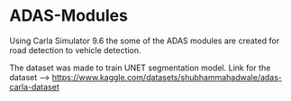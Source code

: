 # ADAS-Modules
Using Carla Simulator 9.6 the some of the ADAS modules are created for road detection to vehicle detection. 

The dataset was made to train UNET segmentation model. 
Link for the dataset --> https://www.kaggle.com/datasets/shubhammahadwale/adas-carla-dataset
